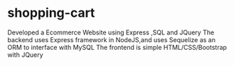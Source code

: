 # shopping-cart
Developed a Ecommerce Website using Express ,SQL and JQuery The backend uses Express framework in NodeJS,and uses Sequelize as an ORM to interface with MySQL The frontend is simple HTML/CSS/Bootstrap with JQuery 
